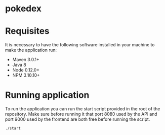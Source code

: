 # pokedex

# Requisites

It is necessary to have the following software installed in your machine to make the application run:

* Maven 3.0.1+
* Java 8
* Node 0.12.0+
* NPM 3.10.10+

# Running application

To run the application you can run the start script provided in the root of the repository. Make sure before running it that port 8080 used by the API and port 9000 used by the frontend are both free before running the script.

```
./start

```